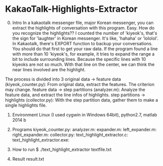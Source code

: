 # KakaoTalk-Highlights-Extractor
0. Intro
In a kakaotalk messenger file, major Korean messenger, you can extract the highlights of conversation with this program. Easy.
How do you recognize the highlights?? I counted the number of 'kiyeok's, that's the sign for 'laughter' in Korean messenger.
It's like, 'hahaha' or 'lololol'.
In Kakaotalk, there's EXPORT function to backup your conversations. You should do that first to get your raw data.
If the program found a line with more than 10 'kiyeok's, for example, it tries to expand the range a bit to include surrounding lines.
Because the specific lines with 10 kiyeoks are not so much.
With that line on the center, we can think the near lines involved are the highlight.

The process is divided into 3
original data -> feature data (kiyeok_counter.py): From original data, extract the features. The criterion may change.
feature data -> step partitions (analyzer.m): Analyze the feature data, and extract the line infos of highlights.
step partitions -> highlights (collector.py): With the step partition data, gather them to make a single highlights file.

1. Environment
Linux (I used cygwin in Windows 64bit), python2.7, matlab 2014 b

2. Programs
kiyeok_counter.py: 
analyzer.m: 
expander.m: 
left_expander.m: 
right_expander.m: 
collector.py: 
text_highlight_extractor.c: 
text_highlight_extractor.exe: 

3. How to run
$ ./text_highlight_extractor textfile.txt

4. Result
result.txt
